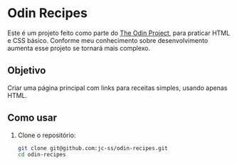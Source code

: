 # Odin Recipes

Este é um projeto feito como parte do [The Odin Project](https://www.theodinproject.com/), para praticar HTML e CSS básico. Conforme meu conhecimento sobre desenvolvimento aumenta esse projeto se tornará mais complexo. 

## Objetivo

Criar uma página principal com links para receitas simples, usando apenas HTML.

## Como usar

1. Clone o repositório:
   ```bash
   git clone git@github.com:jc-ss/odin-recipes.git
   cd odin-recipes